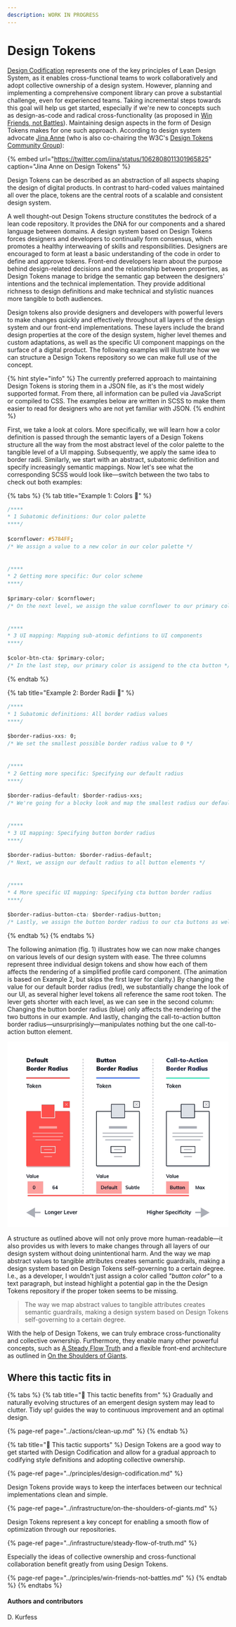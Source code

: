 ```yaml
---
description: WORK IN PROGRESS
---
```


# Design Tokens

[Design Codification](../principles/design-codification.md) represents one of the key principles of Lean Design System, as it enables cross-functional teams to work collaboratively and adopt collective ownership of a design system. However, planning and implementing a comprehensive component library can prove a substantial challenge, even for experienced teams. Taking incremental steps towards this goal will help us get started, especially if we're new to concepts such as design-as-code and radical cross-functionality \(as proposed in [Win Friends, not Battles](../principles/win-friends-not-battles.md)\). Maintaining design aspects in the form of Design Tokens makes for one such approach. According to design system advocate [Jina Anne](https://twitter.com/jina) \(who is also co-chairing the W3C's [Design Tokens Community Group](https://www.w3.org/groups/cg/design-tokens)\):

{% embed url="https://twitter.com/jina/status/1062808011301965825" caption="Jina Anne on Design Tokens" %}

Design Tokens can be described as an abstraction of all aspects shaping the design of digital products. In contrast to hard-coded values maintained all over the place, tokens are the central roots of a scalable and consistent design system.

A well thought-out Design Tokens structure constitutes the bedrock of a lean code repository. It provides the DNA for our components and a shared language between domains. A design system based on Design Tokens forces designers and developers to continually form consensus, which promotes a healthy interweaving of skills and responsibilities. Designers are encouraged to form at least a basic understanding of the code in order to define and approve tokens. Front-end developers learn about the purpose behind design-related decisions and the relationship between properties, as Design Tokens manage to bridge the semantic gap between the designers' intentions and the technical implementation. They provide additional richness to design definitions and make technical and stylistic nuances more tangible to both audiences.

Design tokens also provide designers and developers with powerful levers to make changes quickly and effectively throughout all layers of the design system and our front-end implementations. These layers include the brand design properties at the core of the design system, higher level themes and custom adaptations, as well as the specific UI component mappings on the surface of a digital product. The following examples will illustrate how we can structure a Design Tokens repository so we can make full use of the concept.

{% hint style="info" %}
The currently preferred approach to maintaining Design Tokens is storing them in a JSON file, as it's the most widely supported format. From there, all information can be pulled via JavaScript or compiled to CSS. The examples below are written in SCSS to make them easier to read for designers who are not yet familiar with JSON.
{% endhint %}

First, we take a look at colors. More specifically, we will learn how a color definition is passed through the semantic layers of a Design Tokens structure all the way from the most abstract level of the color palette to the tangible level of a UI mapping. Subsequently, we apply the same idea to border radii. Similarly, we start with an abstract, subatomic definition and specify increasingly semantic mappings. Now let's see what the corresponding SCSS would look like—switch between the two tabs to check out both examples:

{% tabs %}
{% tab title="Example 1: Colors  🎨" %}
```css
/****
* 1 Subatomic definitions: Our color palette 
****/

$cornflower: #5784FF; 
/* We assign a value to a new color in our color palette */


/****
* 2 Getting more specific: Our color scheme 
****/

$primary-color: $cornflower;
/* On the next level, we assign the value cornflower to our primary color */


/****
* 3 UI mapping: Mapping sub-atomic defintions to UI components 
****/

$color-btn-cta: $primary-color;
/* In the last step, our primary color is assigend to the cta button */
```
{% endtab %}

{% tab title="Example 2: Border Radii  📐" %}
```css
/****
* 1 Subatomic definitions: All border radius values
****/

$border-radius-xxs: 0; 
/* We set the smallest possible border radius value to 0 */


/****
* 2 Getting more specific: Specifying our default radius
****/

$border-radius-default: $border-radius-xxs;
/* We're going for a blocky look and map the smallest radius our default */


/****
* 3 UI mapping: Specifying button border radius
****/

$border-radius-button: $border-radius-default;
/* Next, we assign our default radius to all button elements */


/****
* 4 More specific UI mapping: Specifying cta button border radius
****/

$border-radius-button-cta: $border-radius-button;
/* Lastly, we assign the button border radius to our cta buttons as well */
```
{% endtab %}
{% endtabs %}

The following animation \(fig. 1\) illustrates how we can now make changes on various levels of our design system with ease. The three columns represent three individual design tokens and show how each of them affects the rendering of a simplified profile card component. \(The animation is based on Example 2, but skips the first layer for clarity.\) By changing the value for our default border radius \(red\), we substantially change the look of our UI, as several higher level tokens all reference the same root token. The lever gets shorter with each level, as we can see in the second column: Changing the button border radius \(blue\) only affects the rendering of the two buttons in our example. And lastly, changing the call-to-action button border radius—unsurprisingly—manipulates nothing but the one call-to-action button element.

![Fig. 1: Border radius defined on increasingly specific levels](../../.gitbook/assets/anim_tokens_lever.png)

A structure as outlined above will not only prove more human-readable—it also provides us with levers to make changes through all layers of our design system without doing unintentional harm. And the way we map abstract values to tangible attributes creates semantic guardrails, making a design system based on Design Tokens self-governing to a certain degree. I.e., as a developer, I wouldn't just assign a color called _"button color"_ to a text paragraph, but instead highlight a potential gap in the the Design Tokens repository if the proper token seems to be missing.

> The way we map abstract values to tangible attributes creates semantic guardrails, making a design system based on Design Tokens self-governing to a certain degree.

With the help of Design Tokens, we can truly embrace cross-functionality and collective ownership. Furthermore, they enable many other powerful concepts, such as [A Steady Flow Truth](../infrastructure/steady-flow-of-truth.md) and a flexible front-end architecture as outlined in [On the Shoulders of Giants](../infrastructure/on-the-shoulders-of-giants.md).

## Where this tactic fits in

{% tabs %}
{% tab title="🙏  This tactic benefits from" %}
Gradually and naturally evolving structures of an emergent design system may lead to clutter. Tidy up! guides the way to continuous improvement and an optimal design.

{% page-ref page="../actions/clean-up.md" %}
{% endtab %}

{% tab title="💪  This tactic supports" %}
Design Tokens are a good way to get started with Design Codification and allow for a gradual approach to codifying style definitions and adopting collective ownership.

{% page-ref page="../principles/design-codification.md" %}

Design Tokens provide ways to keep the interfaces between our technical implementations clean and simple.

{% page-ref page="../infrastructure/on-the-shoulders-of-giants.md" %}

Design Tokens represent a key concept for enabling a smooth flow of optimization through our repositories.

{% page-ref page="../infrastructure/steady-flow-of-truth.md" %}

Especially the ideas of collective ownership and cross-functional collaboration benefit greatly from using Design Tokens.

{% page-ref page="../principles/win-friends-not-battles.md" %}
{% endtab %}
{% endtabs %}

#### Authors and contributors

D. Kurfess

